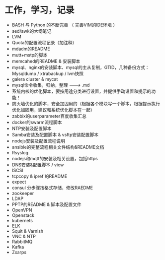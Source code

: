 # 工作，学习，记录

- BASH 与 Python 的不断完善 （ 完善VIM的IDE环境 ）
- sed/awk的大纲笔记
- LVM
- Quota的配置流程记录（加注释）
- mdadm的README
- mutt+mstp的脚本
- memcahed的README & 安装脚本
- mysql、nginx的安装脚本、mysql的主从复制，GTID，几种备份方式：Mysqldump / xtrabackup / lvm快照
- galera cluster & mycat
- mysql命令收集，归纳，整理 ---> .md
- 系统内核的优化脚本，要按用途分类进行设置，并提供手动设置和提示的功能！
- 防火墙优化的脚本，安全加固用的（根据各个模块写一个脚本，根据提示执行优化加固用，建议和系统优化脚本在一起）
- zabbix的userparameter百度收集汇总
- docker的swarm流程脚本
- NTP安装及配置脚本
- Samba安装及配置脚本 & vsftp安装配置脚本
- nodejs安装及配置流程说明
- ansible的完整流程相关文件结构&README文档
- Rsyslog
- nodejs和mqtt的安装及相关设置，包括https
- DNS安装&配置脚本 / view
- ISCSI
- tcpcopy & ipref 的README
- expect
- consul 分步骤按格式存储，修改RAEDME
- zookeeper
- LDAP
- PPTP的README & 脚本及配置文件
- OpenVPN
- Openstack
- kubernets
- ELK
- Squit & Varnish
- VNC & NTP
- RabbitMQ
- Kafka
- Zxarps








